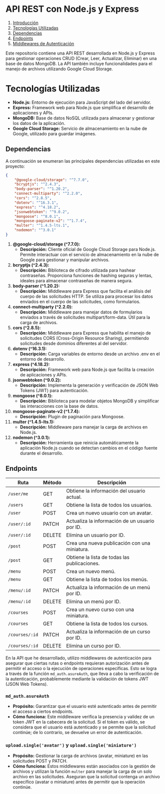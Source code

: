# API REST con Node.js y Express

1. [Introducción](#introducción)
2. [Tecnologías Utilizadas](#tecnologías-utilizadas)
3. [Dependencias](#dependencias)
4. [Endpoints](#endpoints)
5. [Middlewares de Autenticación](#middlewares-de-autenticación)

Este repositorio contiene una API REST desarrollada en Node.js y Express para gestionar operaciones CRUD (Crear, Leer, Actualizar, Eliminar) en una base de datos MongoDB. La API también incluye funcionalidades para el manejo de archivos utilizando Google Cloud Storage.

# Tecnologías Utilizadas

- **Node.js:** Entorno de ejecución para JavaScript del lado del servidor.
- **Express:** Framework web para Node.js que simplifica el desarrollo de aplicaciones y APIs.
- **MongoDB:** Base de datos NoSQL utilizada para almacenar y gestionar los datos de la aplicación.
- **Google Cloud Storage:** Servicio de almacenamiento en la nube de Google, utilizado para guardar imágenes.

## Dependencias

A continuación se enumeran las principales dependencias utilizadas en este proyecto:

```json
{
    "@google-cloud/storage": "^7.7.0",
    "bcryptjs": "^2.4.3",
    "body-parser": "^1.20.2",
    "connect-multiparty": "^2.2.0",
    "cors": "^2.8.5",
    "dotenv": "^16.3.1",
    "express": "^4.18.2",
    "jsonwebtoken": "^9.0.2",
    "mongoose": "^8.0.1",
    "mongoose-paginate-v2": "^1.7.4",
    "multer": "^1.4.5-lts.1",
    "nodemon": "^3.0.1"
}
```

1. **@google-cloud/storage (^7.7.0):**
   - **Descripción:** Cliente oficial de Google Cloud Storage para Node.js. Permite interactuar con el servicio de almacenamiento en la nube de Google para gestionar y manipular archivos.
2. **bcryptjs (^2.4.3):**
   - **Descripción:** Biblioteca de cifrado utilizada para hashear contraseñas. Proporciona funciones de hashing seguras y lentas, ideales para almacenar contraseñas de manera segura.
3. **body-parser (^1.20.2):**
   - **Descripción:** Middleware para Express que facilita el análisis del cuerpo de las solicitudes HTTP. Se utiliza para procesar los datos enviados en el cuerpo de las solicitudes, como formularios.
4. **connect-multiparty (^2.2.0):**
   - **Descripción:** Middleware para manejar datos de formularios enviados a través de solicitudes multipart/form-data. Útil para la carga de archivos.
5. **cors (^2.8.5):**
   - **Descripción:** Middleware para Express que habilita el manejo de solicitudes CORS (Cross-Origin Resource Sharing), permitiendo solicitudes desde dominios diferentes al del servidor.
6. **dotenv (^16.3.1):**
   - **Descripción:** Carga variables de entorno desde un archivo .env en el entorno de desarrollo.
7. **express (^4.18.2):**
   - **Descripción:** Framework web para Node.js que facilita la creación de aplicaciones y APIs.
8. **jsonwebtoken (^9.0.2):**
   - **Descripción:** Implementa la generación y verificación de JSON Web Tokens (JWT) para autenticación.
9. **mongoose (^8.0.1):**
   - **Descripción:** Biblioteca para modelar objetos MongoDB y simplificar las interacciones con la base de datos.
10. **mongoose-paginate-v2 (^1.7.4):**
    - **Descripción:** Plugin de paginación para Mongoose.
11. **multer (^1.4.5-lts.1):**
    - **Descripción:** Middleware para manejar la carga de archivos en Node.js.
12. **nodemon (^3.0.1):**
    - **Descripción:** Herramienta que reinicia automáticamente la aplicación Node.js cuando se detectan cambios en el código fuente durante el desarrollo.

## Endpoints
   

| Ruta                   | Método | Descripción                                      |
|------------------------|--------|--------------------------------------------------|
| `/user/me`             | GET    | Obtiene la información del usuario actual.      |
| `/users`               | GET    | Obtiene la lista de todos los usuarios.          |
| `/user`                | POST   | Crea un nuevo usuario con un avatar.            |
| `/user/:id`            | PATCH  | Actualiza la información de un usuario por ID.  |
| `/user/:id`            | DELETE | Elimina un usuario por ID.                       |
| `/post`                | POST   | Crea una nueva publicación con una miniatura.   |
| `/post`                | GET    | Obtiene la lista de todas las publicaciones.    |
| `/menu`                | POST   | Crea un nuevo menú.                              |
| `/menu`                | GET    | Obtiene la lista de todos los menús.             |
| `/menu/:id`            | PATCH  | Actualiza la información de un menú por ID.     |
| `/menu/:id`            | DELETE | Elimina un menú por ID.                          |
| `/courses`             | POST   | Crea un nuevo curso con una miniatura.          |
| `/courses`             | GET    | Obtiene la lista de todos los cursos.           |
| `/courses/:id`         | PATCH  | Actualiza la información de un curso por ID.   |
| `/courses/:id`         | DELETE | Elimina un curso por ID.                         |


En la API que he desarrollado, utilizo middlewares de autenticación para asegurar que ciertas rutas o endpoints requieran autorización antes de permitir el acceso o la ejecución de operaciones específicas. Esto se logra a través de la función `md_auth.asureAuth`, que lleva a cabo la verificación de la autenticación, probablemente mediante la validación de tokens JWT (JSON Web Tokens).

### `md_auth.asureAuth`

- **Propósito:** Garantizar que el usuario esté autenticado antes de permitir el acceso a ciertos endpoints.
- **Cómo funciona:** Este middleware verifica la presencia y validez de un token JWT en la cabecera de la solicitud. Si el token es válido, se considera que el usuario está autenticado y se permite que la solicitud continúe; de lo contrario, se devuelve un error de autenticación.

### `upload.single('avatar')` y `upload.single('miniature')`

- **Propósito:** Gestionar la carga de archivos (avatar, miniature) en las solicitudes POST y PATCH.
- **Cómo funciona:** Estos middlewares están asociados con la gestión de archivos y utilizan la función `multer` para manejar la carga de un solo archivo en las solicitudes. Aseguran que la solicitud contenga un archivo específico (avatar o miniature) antes de permitir que la operación continúe.

